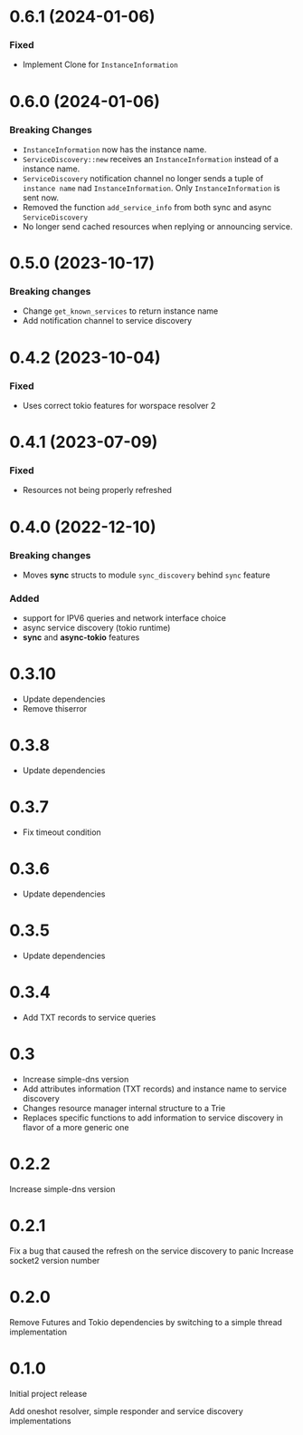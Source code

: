 
# 0.6.1 (2024-01-06)

### Fixed
- Implement Clone for `InstanceInformation`

# 0.6.0 (2024-01-06)

### Breaking Changes
- `InstanceInformation` now has the instance name.
- `ServiceDiscovery::new` receives an `InstanceInformation` instead of a instance name.
- `ServiceDiscovery` notification channel no longer sends a tuple of `instance name` nad `InstanceInformation`. Only `InstanceInformation` is sent now.
- Removed the function `add_service_info` from both sync and async `ServiceDiscovery`
- No longer send cached resources when replying or announcing service. 

# 0.5.0 (2023-10-17)

### Breaking changes
- Change `get_known_services` to return instance name
- Add notification channel to service discovery

# 0.4.2 (2023-10-04)
### Fixed
- Uses correct tokio features for worspace resolver 2

# 0.4.1 (2023-07-09)

### Fixed
- Resources not being properly refreshed

# 0.4.0 (2022-12-10)

### Breaking changes
- Moves **sync** structs to module `sync_discovery` behind `sync` feature

### Added
- support for IPV6 queries and network interface choice
- async service discovery (tokio runtime)
- **sync** and **async-tokio** features

# 0.3.10
- Update dependencies 
- Remove thiserror

# 0.3.8
- Update dependencies

# 0.3.7
- Fix timeout condition

# 0.3.6
- Update dependencies

# 0.3.5
- Update dependencies

# 0.3.4
- Add TXT records to service queries

# 0.3

- Increase simple-dns version
- Add attributes information (TXT records) and instance name to service discovery
- Changes resource manager internal structure to a Trie
- Replaces specific functions to add information to service discovery in flavor of a more generic one


# 0.2.2

Increase simple-dns version

# 0.2.1

Fix a bug that caused the refresh on the service discovery to panic
Increase socket2 version number

# 0.2.0

Remove Futures and Tokio dependencies by switching to a simple thread implementation

# 0.1.0

Initial project release

Add oneshot resolver, simple responder and service discovery implementations
